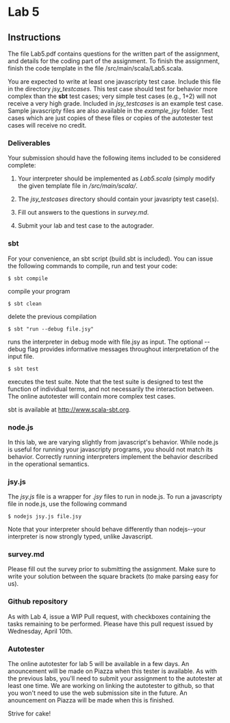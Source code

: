 Lab 5
=====

Instructions
------------

The file Lab5.pdf contains questions for the written part of the assignment, and details for the coding part of the assignment.  To finish the assignment, finish the code template in the file /src/main/scala/Lab5.scala.  

You are expected to write at least one javascripty test case.  Include this file in the directory *jsy_testcases*.  This test case should test for behavior more complex than the **sbt** test cases; very simple test cases (e.g., 1+2) will not receive a very high grade.  Included in *jsy_testcases* is an example test case.  Sample javascripty files are also available in the *example_jsy* folder.  Test cases which are just copies of these files or copies of the autotester test cases will receive no credit. 

### Deliverables

Your submission should have the following items included to be considered complete:

1.  Your interpreter should be implemented as *Lab5.scala* (simply modify the given template file in */src/main/scala/*.

2.  The *jsy_testcases* directory should contain your javasripty test case(s).

3.  Fill out answers to the questions in *survey.md*.

4.  Submit your lab and test case to the autograder.	

### sbt

For your convenience, an sbt script (build.sbt is included).  You can issue the following commands to compile, run and test your code:

    $ sbt compile 

compile your program

    $ sbt clean

delete the previous compilation

    $ sbt "run --debug file.jsy"

runs the interpreter in debug mode with file.jsy as input.  The optional --debug flag provides informative messages throughout interpretation of the input file.

    $ sbt test

executes the test suite.  Note that the test suite is designed to test the function of individual terms, and not necessarily the interaction between.  The online autotester will contain more complex test cases. 

sbt is available at http://www.scala-sbt.org.

### node.js

In this lab, we are varying slightly from javascript's behavior.  While node.js is useful for running your javascripty programs, you should not match its behavior.  Correctly running interpreters implement the behavior described in the operational semantics.

### jsy.js

The *jsy.js* file is a wrapper for *.jsy* files to run in node.js.  To run a javascripty file in node.js, use the following command

    $ nodejs jsy.js file.jsy

Note that your interpreter should behave differently than nodejs--your interpreter is now strongly typed, unlike Javascript. 

### survey.md

Please fill out the survey prior to submitting the assignment.  Make sure to write your solution between the square brackets (to make parsing easy for us).

### Github repository

As with Lab 4, issue a WIP Pull request, with checkboxes containing the tasks remaining to be performed.  Please have this pull request issued by Wednesday, April 10th.

### Autotester

The online autotester for lab 5 will be available in a few days.  An anouncement will be made on Piazza when this tester is available.  As with the previous labs, you'll need to submit your assignment to the autotester at least one time.  We are working on linking the autotester to github, so that you won't need to use the web submission site in the future.  An anouncement on Piazza will be made when this is finished.


Strive for cake!